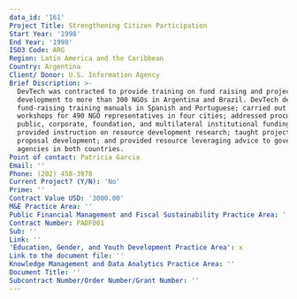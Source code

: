 ```yaml
---
data_id: '161'
Project Title: Strengthening Citizen Participation
Start Year: '1998'
End Year: '1998'
ISO3 Code: ARG
Region: Latin America and the Caribbean
Country: Argentina
Client/ Donor: U.S. Information Agency
Brief Discription: >-
  DevTech was contracted to provide training on fund raising and project
  development to more than 300 NGOs in Argentina and Brazil. DevTech designed
  fund-raising training manuals in Spanish and Portuguese; carried out hands-on
  workshops for 490 NGO representatives in four cities; addressed procurement of
  public, corporate, foundation, and multilateral institutional funding;
  provided instruction on resource development research; taught project and
  proposal development; and provided resource leveraging advice to government
  agencies in both countries.
Point of contact: Patricia Garcia
Email: ''
Phone: (202) 458-3978
Current Project? (Y/N): 'No'
Prime: ''
Contract Value USD: '3000.00'
M&E Practice Area: ''
Public Financial Management and Fiscal Sustainability Practice Area: ''
Contract Number: PADF001
Sub: ''
Link: ''
'Education, Gender, and Youth Development Practice Area': x
Link to the document file: ''
Knowledge Management and Data Analytics Practice Area: ''
Document Title: ''
Subcontract Number/Order Number/Grant Number: ''
---
```

